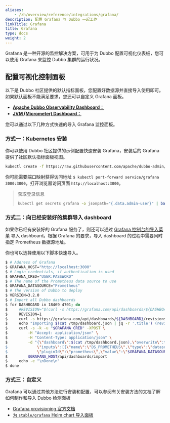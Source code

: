 ```yaml
---
aliases:
    - /zh/overview/reference/integrations/grafana/
description: 配置 Grafana 与 Dubbo 一起工作
linkTitle: Grafana
title: Grafana
type: docs
weight: 2
---
```


Grafana 是一种开源的监控解决方案，可用于为 Dubbo 配置可视化仪表板，您可以使用 Grafana 来监控 Dubbo 集群的运行状况。

## 配置可视化控制面板

以下是 Dubbo 社区提供的默认指标面板，您配置好数据源并直接导入使用即可。如果默认面板不能满足要求，您还可以自定义 Grafana 面板。

* [**Apache Dubbo Observability Dashboard：**](https://grafana.com/grafana/dashboards/18469)
* [**JVM (Micrometer) Dashboard：**](https://grafana.com/grafana/dashboards/4701)

您可以通过以下几种方式快速的导入 Grafana 监控面板。

### 方式一：Kubernetes 安装

你可以使用 Dubbo 社区提供的示例配置快速安装 Grafana，安装后的 Grafana 提供了社区默认指标面板视图。

```bash
kubectl create -f https://raw.githubusercontent.com/apache/dubbo-admin/refactor-with-go/deploy/addons/manifests/grafana.yaml
```

你可能需要端口映射获得访问地址 `$ kubectl port-forward service/grafana 3000:3000`，打开浏览器访问页面 `http://localhost:3000`。

> 获取登录信息
> ```bash
> kubectl get secrets grafana -o jsonpath="{.data.admin-user}" | base64 --decode ; echo && kubectl get secrets grafana -o jsonpath="{.data.admin-password}" | base64 --decode ; echo
> ```

### 方式二：向已经安装好的集群导入 dashboard

如果你已经有安装好的 Grafana 服务了，则还可以通过 [Grafana 控制台的导入菜单](https://grafana.com/docs/grafana/v8.4/dashboards/export-import/#importing-a-dashboard) 导入 dashboard。根据 Grafana 的要求，导入 dashboard 的过程中需要同时指定 Prometheus 数据源地址。

你也可以选择使用以下脚本快速导入。

```sh
$ # Address of Grafana
$ GRAFANA_HOST="http://localhost:3000"
$ # Login credentials, if authentication is used
$ GRAFANA_CRED="USER:PASSWORD"
$ # The name of the Prometheus data source to use
$ GRAFANA_DATASOURCE="Prometheus"
$ # The version of Dubbo to deploy
$ VERSION=3.2.0
$ # Import all Dubbo dashboards
$ for DASHBOARD in 18469 4701; do
$     #REVISION="$(curl -s https://grafana.com/api/dashboards/${DASHBOARD}/revisions -s | jq ".items[] | select(.description | contains(\"${VERSION}\")) | .revision")"
$     REVISION=1
$     curl -s https://grafana.com/api/dashboards/${DASHBOARD}/revisions/${REVISION}/download > /tmp/dashboard.json
$     echo "Importing $(cat /tmp/dashboard.json | jq -r '.title') (revision ${REVISION}, id ${DASHBOARD})..."
$     curl -s -k -u "$GRAFANA_CRED" -XPOST \
$         -H "Accept: application/json" \
$         -H "Content-Type: application/json" \
$         -d "{\"dashboard\":$(cat /tmp/dashboard.json),\"overwrite\":true, \
$             \"inputs\":[{\"name\":\"DS_PROMETHEUS\",\"type\":\"datasource\", \
$             \"pluginId\":\"prometheus\",\"value\":\"$GRAFANA_DATASOURCE\"}]}" \
$         $GRAFANA_HOST/api/dashboards/import
$     echo -e "\nDone\n"
$ done
```

### 方式三：自定义
Grafana 可以通过其他方法进行安装和配置，可以参阅有关安装方法的文档了解如何制作和导入 Dubbo 检测面板
* [Grafana provisioning 官方文档](https://grafana.com/docs/grafana/latest/administration/provisioning/#dashboards)
* [为 `stable/grafana` Helm chart 导入面板](https://github.com/helm/charts/tree/master/stable/grafana#import-dashboards)
